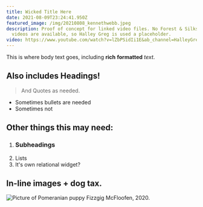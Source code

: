 ```yaml
---
title: Wicked Title Here
date: 2021-08-09T23:24:41.950Z
featured_image: /img/20210808_kennethwebb.jpeg
description: Proof of concept for linked video files. No Forest & Silks youtube
  videos are available, so Halley Greg is used a placeholder.
video: https://www.youtube.com/watch?v=lZbPSidIi1E&ab_channel=HalleyGreg
---
```

This is where body text goes, including **rich** **formatted** *text*.

## Also includes Headings!

> And Quotes as needed.

* Sometimes bullets are needed
* Sometimes not

## Other things this may need:

1. ### Subheadings
2. Lists
3. It's own relational widget?

## In-line images + dog tax.

![Picture of Pomeranian puppy Fizzgig McFloofen, 2020.](/img/img_5122.jpg "Nice")
